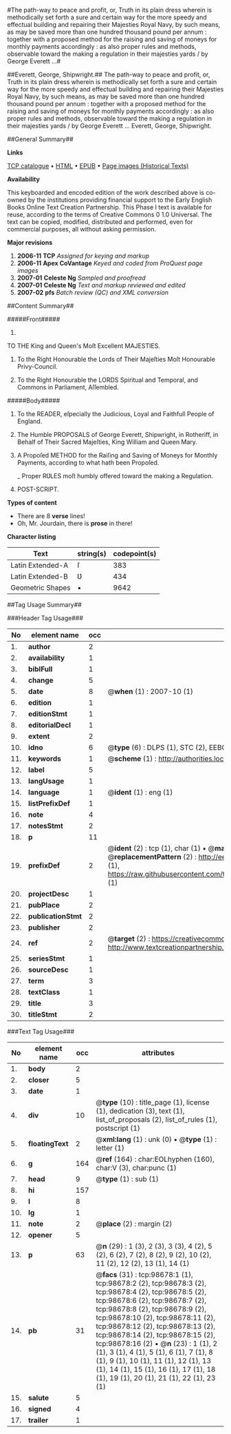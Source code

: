 #The path-way to peace and profit, or, Truth in its plain dress wherein is methodically set forth a sure and certain way for the more speedy and effectual building and repairing their Majesties Royal Navy, by such means, as may be saved more than one hundred thousand pound per annum : together with a proposed method for the raising and saving of moneys for monthly payments accordingly : as also proper rules and methods, observable toward the making a regulation in their majesties yards / by George Everett ...#

##Everett, George, Shipwright.##
The path-way to peace and profit, or, Truth in its plain dress wherein is methodically set forth a sure and certain way for the more speedy and effectual building and repairing their Majesties Royal Navy, by such means, as may be saved more than one hundred thousand pound per annum : together with a proposed method for the raising and saving of moneys for monthly payments accordingly : as also proper rules and methods, observable toward the making a regulation in their majesties yards / by George Everett ...
Everett, George, Shipwright.

##General Summary##

**Links**

[TCP catalogue](http://www.ota.ox.ac.uk/tcp/)  • 
[HTML](http://tei.it.ox.ac.uk/tcp/Texts-HTML/free/A38/A38836.html)  • 
[EPUB](http://tei.it.ox.ac.uk/tcp/Texts-EPUB/free/A38/A38836.epub) • 
[Page images (Historical Texts)](https://data.historicaltexts.jisc.ac.uk/view?pubId=eebo-13255189e&pageId=eebo-13255189e-98678-1)

**Availability**

This keyboarded and encoded edition of the
	       work described above is co-owned by the institutions
	       providing financial support to the Early English Books
	       Online Text Creation Partnership. This Phase I text is
	       available for reuse, according to the terms of Creative
	       Commons 0 1.0 Universal. The text can be copied,
	       modified, distributed and performed, even for
	       commercial purposes, all without asking permission.

**Major revisions**

1. __2006-11__ __TCP__ *Assigned for keying and markup*
1. __2006-11__ __Apex CoVantage__ *Keyed and coded from ProQuest page images*
1. __2007-01__ __Celeste Ng__ *Sampled and proofread*
1. __2007-01__ __Celeste Ng__ *Text and markup reviewed and edited*
1. __2007-02__ __pfs__ *Batch review (QC) and XML conversion*

##Content Summary##

#####Front#####

1. 
TO THE King and Queen's Moſt Excellent MAJESTIES.

1. To the Right Honourable the Lords of Their Majeſties Moſt Honourable Privy-Council.

1. To the Right Honourable the LORDS Spiritual and Temporal, and Commons in Parliament, Aſſembled.

#####Body#####

1. To the READER, eſpecially the Judicious, Loyal and Faithfull People of England.

1. The Humble PROPOSALS of George Everett, Shipwright, in Rotheriff, in Behalf of Their Sacred Majeſties, King William and Queen Mary.

1. A Propoſed METHOD for the Raiſing and Saving of Moneys for Monthly Payments, according to what hath been Propoſed.

    _ Proper RƲLES moſt humbly offered toward the making a Regulation.

1. POST-SCRIPT.

**Types of content**

  * There are 8 **verse** lines!
  * Oh, Mr. Jourdain, there is **prose** in there!

**Character listing**


|Text|string(s)|codepoint(s)|
|---|---|---|
|Latin Extended-A|ſ|383|
|Latin Extended-B|Ʋ|434|
|Geometric Shapes|▪|9642|

##Tag Usage Summary##

###Header Tag Usage###

|No|element name|occ|attributes|
|---|---|---|---|
|1.|__author__|2||
|2.|__availability__|1||
|3.|__biblFull__|1||
|4.|__change__|5||
|5.|__date__|8| @__when__ (1) : 2007-10 (1)|
|6.|__edition__|1||
|7.|__editionStmt__|1||
|8.|__editorialDecl__|1||
|9.|__extent__|2||
|10.|__idno__|6| @__type__ (6) : DLPS (1), STC (2), EEBO-CITATION (1), OCLC (1), VID (1)|
|11.|__keywords__|1| @__scheme__ (1) : http://authorities.loc.gov/ (1)|
|12.|__label__|5||
|13.|__langUsage__|1||
|14.|__language__|1| @__ident__ (1) : eng (1)|
|15.|__listPrefixDef__|1||
|16.|__note__|4||
|17.|__notesStmt__|2||
|18.|__p__|11||
|19.|__prefixDef__|2| @__ident__ (2) : tcp (1), char (1)  •  @__matchPattern__ (2) : ([0-9\-]+):([0-9IVX]+) (1), (.+) (1)  •  @__replacementPattern__ (2) : http://eebo.chadwyck.com/downloadtiff?vid=$1&page=$2 (1), https://raw.githubusercontent.com/textcreationpartnership/Texts/master/tcpchars.xml#$1 (1)|
|20.|__projectDesc__|1||
|21.|__pubPlace__|2||
|22.|__publicationStmt__|2||
|23.|__publisher__|2||
|24.|__ref__|2| @__target__ (2) : https://creativecommons.org/publicdomain/zero/1.0/ (1), http://www.textcreationpartnership.org/docs/. (1)|
|25.|__seriesStmt__|1||
|26.|__sourceDesc__|1||
|27.|__term__|3||
|28.|__textClass__|1||
|29.|__title__|3||
|30.|__titleStmt__|2||


###Text Tag Usage###

|No|element name|occ|attributes|
|---|---|---|---|
|1.|__body__|2||
|2.|__closer__|5||
|3.|__date__|1||
|4.|__div__|10| @__type__ (10) : title_page (1), license (1), dedication (3), text (1), list_of_proposals (2), list_of_rules (1), postscript (1)|
|5.|__floatingText__|2| @__xml:lang__ (1) : unk (0)  •  @__type__ (1) : letter (1)|
|6.|__g__|164| @__ref__ (164) : char:EOLhyphen (160), char:V (3), char:punc (1)|
|7.|__head__|9| @__type__ (1) : sub (1)|
|8.|__hi__|157||
|9.|__l__|8||
|10.|__lg__|1||
|11.|__note__|2| @__place__ (2) : margin (2)|
|12.|__opener__|5||
|13.|__p__|63| @__n__ (29) : 1 (3), 2 (3), 3 (3), 4 (2), 5 (2), 6 (2), 7 (2), 8 (2), 9 (2), 10 (2), 11 (2), 12 (2), 13 (1), 14 (1)|
|14.|__pb__|31| @__facs__ (31) : tcp:98678:1 (1), tcp:98678:2 (2), tcp:98678:3 (2), tcp:98678:4 (2), tcp:98678:5 (2), tcp:98678:6 (2), tcp:98678:7 (2), tcp:98678:8 (2), tcp:98678:9 (2), tcp:98678:10 (2), tcp:98678:11 (2), tcp:98678:12 (2), tcp:98678:13 (2), tcp:98678:14 (2), tcp:98678:15 (2), tcp:98678:16 (2)  •  @__n__ (23) : 1 (1), 2 (1), 3 (1), 4 (1), 5 (1), 6 (1), 7 (1), 8 (1), 9 (1), 10 (1), 11 (1), 12 (1), 13 (1), 14 (1), 15 (1), 16 (1), 17 (1), 18 (1), 19 (1), 20 (1), 21 (1), 22 (1), 23 (1)|
|15.|__salute__|5||
|16.|__signed__|4||
|17.|__trailer__|1||
